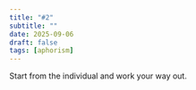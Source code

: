 ```yaml
---
title: "#2"
subtitle: ""
date: 2025-09-06
draft: false
tags: [aphorism]
---
```


Start from the individual and work your way out.
